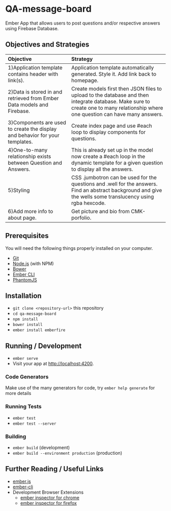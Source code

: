 # QA-message-board

Ember App that allows users to post questions and/or respective answers using Firebase Database.

## Objectives and Strategies

|Objective |Strategy |
|:---------|:--------|
|1)Application template contains header with link(s).|Application template automatically generated. Style it. Add link back to homepage.|
|2)Data is stored in and retrieved from Ember Data models and Firebase.|Create models first then JSON files to upload to the database and then integrate database. Make sure to create one to many relationship where one question can have many answers.|
|3)Components are used to create the display and behavior for your templates.|Create index page and use #each loop to display components for questions.|
|4)One-to-many relationship exists between Question and Answers.|This is already set up in the model now create a #each loop in the dynamic template for a given question to display all the answers.|
|5)Styling | CSS .jumbotron can be used for the questions and .well for the answers. Find an abstract background and give the wells some translucency using rgba hexcode.|
|6)Add more info to about page.| Get picture and bio from CMK-porfolio.|

## Prerequisites

You will need the following things properly installed on your computer.

* [Git](https://git-scm.com/)
* [Node.js](https://nodejs.org/) (with NPM)
* [Bower](https://bower.io/)
* [Ember CLI](https://ember-cli.com/)
* [PhantomJS](http://phantomjs.org/)

## Installation

* `git clone <repository-url>` this repository
* `cd qa-message-board`
* `npm install`
* `bower install`
* `ember install emberfire`

## Running / Development

* `ember serve`
* Visit your app at [http://localhost:4200](http://localhost:4200).

### Code Generators

Make use of the many generators for code, try `ember help generate` for more details

### Running Tests

* `ember test`
* `ember test --server`

### Building

* `ember build` (development)
* `ember build --environment production` (production)


## Further Reading / Useful Links

* [ember.js](http://emberjs.com/)
* [ember-cli](https://ember-cli.com/)
* Development Browser Extensions
  * [ember inspector for chrome](https://chrome.google.com/webstore/detail/ember-inspector/bmdblncegkenkacieihfhpjfppoconhi)
  * [ember inspector for firefox](https://addons.mozilla.org/en-US/firefox/addon/ember-inspector/)
